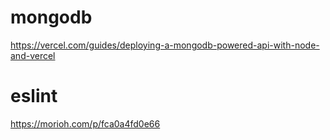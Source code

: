 # mongodb
https://vercel.com/guides/deploying-a-mongodb-powered-api-with-node-and-vercel

# eslint
https://morioh.com/p/fca0a4fd0e66